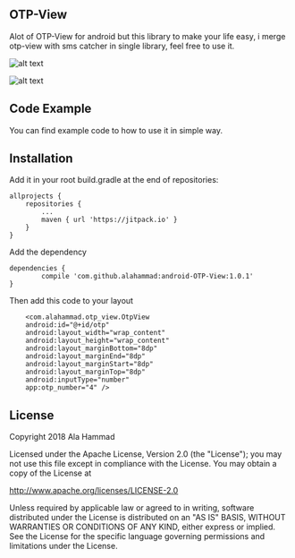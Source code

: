 ## OTP-View
Alot of OTP-View for android but this library to make your life easy, i merge otp-view with sms catcher in single library, feel free to use it.

![alt text](https://raw.githubusercontent.com/alahammad/android-OTP-View/master/screenshots/otp.png)

![alt text](https://raw.githubusercontent.com/alahammad/android-OTP-View/master/screenshots/smscatcher.png)

## Code Example
You can find example code to how to use it in simple way.

## Installation
Add it in your root build.gradle at the end of repositories:

	allprojects {
		repositories {
			...
			maven { url 'https://jitpack.io' }
		}
	}

Add the dependency

	dependencies {
	        compile 'com.github.alahammad:android-OTP-View:1.0.1'
	}

Then add this code to your layout

        <com.alahammad.otp_view.OtpView
        android:id="@+id/otp"
        android:layout_width="wrap_content"
        android:layout_height="wrap_content"
        android:layout_marginBottom="8dp"
        android:layout_marginEnd="8dp"
        android:layout_marginStart="8dp"
        android:layout_marginTop="8dp"
        android:inputType="number"
        app:otp_number="4" />

## License
Copyright 2018 Ala Hammad

Licensed under the Apache License, Version 2.0 (the "License");
you may not use this file except in compliance with the License.
You may obtain a copy of the License at

   http://www.apache.org/licenses/LICENSE-2.0

Unless required by applicable law or agreed to in writing, software
distributed under the License is distributed on an "AS IS" BASIS,
WITHOUT WARRANTIES OR CONDITIONS OF ANY KIND, either express or implied.
See the License for the specific language governing permissions and
limitations under the License.
